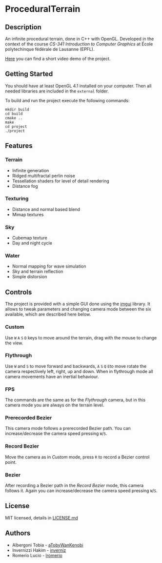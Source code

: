 # ProceduralTerrain

## Description
An infinite procedural terrain, done in C++ with OpenGL.
Developed in the context of the course _CS-341 Introduction to Computer Graphics_ at École polytechinque fédérale de Lausanne (EPFL).

[Here](https://youtu.be/0pw7K84S4LY) you can find a short video demo of the project.

## Getting Started
You should have at least OpenGL 4.1 installed on your computer. Then all needed libraries are included in the `external` folder.

To build and run the project execute the following commands:

```
mkdir build
cd build
cmake ..
make
cd project
./project
```

## Features

### Terrain
- Infinite generation
- Ridged multifractal perlin noise
- Tessellation shaders for level of detail rendering
- Distance fog
### Texturing
- Distance and normal based blend
- Mimap textures
### Sky
- Cubemap texture
- Day and night cycle
### Water
- Normal mapping for wave simulation
- Sky and terrain reflection
- Simple distorsion

## Controls
The project is provided with a simple GUI done using the [imgui](https://github.com/ocornut/imgui) library. It allows to tweak parameters and changing camera mode between the six available, which are described here below.

### Custom
Use `W` `A` `S` `D` keys to move around the terrain, drag with the mouse to change the view.

### Flythrough
Use `W` and `S` to move forward and backwards, `A` `S` `Q` `E`to move rotate the camera respectively left, right, up and down.
When in flythrough mode all camera movements have an inertial behaviour.

### FPS
The commands are the same as for the _Flythrough_ camera, but in this camera mode you are always on the terrain level.

### Prerecorded Bezier
This camera mode follows a prerecorded Bezier path. You can increase/decrease the camera speed pressing `W`/`S`.

### Record Bezier
Move the camera as in _Custom_ mode, press `R` to record a Bezier control point.

### Bezier
After recording a Bezier path in the _Record Bezier_ mode, this camera follows it. Again you can increase/decrease the camera speed pressing `W`/`S`.

## License
MIT licensed, details in [LICENSE.md]()

## Authors
- Albergoni Tobia - [aTobyWanKenobi](https://github.com/aTobyWanKenobi)
- Invernizzi Hakim - [inverniz](https://github.com/inverniz)
- Romerio Lucio - [lromerio](https://github.com/lromerio)
